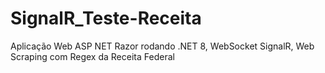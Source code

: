 # SignalR_Teste-Receita
 Aplicação Web ASP NET Razor rodando .NET 8, WebSocket SignalR, Web Scraping com Regex da Receita Federal
